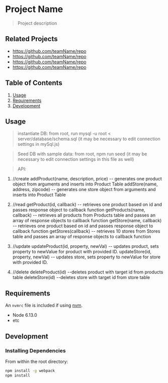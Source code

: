 # Project Name

> Project description

## Related Projects

  - https://github.com/teamName/repo
  - https://github.com/teamName/repo
  - https://github.com/teamName/repo
  - https://github.com/teamName/repo

## Table of Contents

1. [Usage](#Usage)
1. [Requirements](#requirements)
1. [Development](#development)

## Usage

> instantiate DB: from root, run mysql -u root < server/database/schema.sql (it may be necessary to edit connection settings in mySql.js)

> Seed DB with sample data: from root, npm run seed (it may be necessary to edit connection settings in this file as well)

> API:

1. //create
addProduct(name, description, price)
  -- generates one product object from arguments and inserts into Product Table
addStore(name, address, zipcode)
  -- generates one store object from arguments and inserts into Product Table

2. //read
getProduct(id, callback)
  -- retrieves one product based on id and passes response object to callback function
getProducts(name, callback)
  -- retrieves all products from Products table and passes an array of response objects to callback function
getStore(name, callback)
  -- retrieves one product based on id and passes response object to callback function
getStores(callback)
  -- retrieves 10 stores from Stores table and passes an array of response objects to callback function

3. //update
updateProduct(id, property, newVal)
  -- updates product, sets property to newValue for product with provided ID.
updateStore(id, property, newVal)
  -- updates store, sets property to newValue for store with provided ID.

4. //delete
deleteProduct(id)
  --deletes product with target id from products table
deleteStore(id)
  --deletes store with target id from store table

## Requirements

An `nvmrc` file is included if using [nvm](https://github.com/creationix/nvm).

- Node 6.13.0
- etc

## Development

### Installing Dependencies

From within the root directory:

```sh
npm install -g webpack
npm install
```

